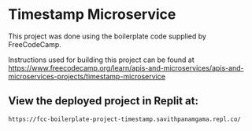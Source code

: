 # Timestamp Microservice

This project was done using the boilerplate code supplied by FreeCodeCamp. 

Instructions used for building this project can be found at https://www.freecodecamp.org/learn/apis-and-microservices/apis-and-microservices-projects/timestamp-microservice

## View the deployed project in Replit at:
    https://fcc-boilerplate-project-timestamp.savithpanamgama.repl.co/
